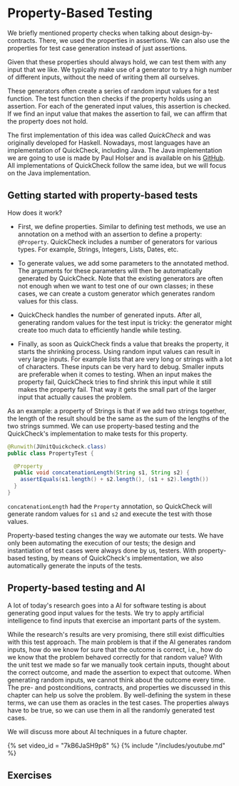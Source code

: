 # Property-Based Testing

We briefly mentioned property checks when talking about design-by-contracts.
There, we used the properties in assertions.
We can also use the properties for test case generation instead of just assertions.

Given that these properties should always hold, we can test them with any input that we like.
We typically make use of a generator to try a high number of different inputs,
without the need of writing them all ourselves.

These generators often create a series of random input values for a test function.
The test function then checks if the property holds using an assertion.
For each of the generated input values, this assertion is checked. If we find an input value that makes the assertion to fail, we can affirm that the property does not hold.

The first implementation of this idea was called *QuickCheck* and was originally developed for Haskell.
Nowadays, most languages have an implementation of QuickCheck, including Java.
The Java implementation we are going to use is made by Paul Holser and is available on his [GitHub](https://github.com/pholser/junit-quickcheck).
All implementations of QuickCheck follow the same idea, but we will focus on the Java implementation.

## Getting started with property-based tests

How does it work?

* First, we define properties.
Similar to defining test methods, we use an annotation on a method with an assertion to define a property: `@Property`.
QuickCheck includes a number of generators for various types.
For example, Strings, Integers, Lists, Dates, etc.

* To generate values, we add some parameters to the annotated method.
The arguments for these parameters will then be automatically generated by QuickCheck.
Note that the existing generators are often not enough when we want to test one
of our own classes; in these cases, we can create a custom generator which generates random values for this class.

* QuickCheck handles the number of generated inputs. After all, generating random values for the test input is tricky:
the generator might create too much data to efficiently handle while testing.

* Finally, as soon as QuickCheck finds a value that breaks the property, it
starts the shrinking process.
Using random input values can result in very large inputs.
For example lists that are very long or strings with a lot of characters.
These inputs can be very hard to debug. Smaller inputs are preferable when it comes to testing.
When an input makes the property fail, QuickCheck tries to find shrink this input while it still makes the property fail.
That way it gets the small part of the larger input that actually causes the problem.

As an example:
a property of Strings is that if we add two strings together, the length of the result should be the same as the sum of the lengths of the two strings summed.
We can use property-based testing and the QuickCheck's implementation to make tests for this property.

```java
@Runwith(JUnitQuickcheck.class)
public class PropertyTest {

  @Property
  public void concatenationLength(String s1, String s2) {
    assertEquals(s1.length() + s2.length(), (s1 + s2).length())
  }
}
```

`concatenationLength` had the `Property` annotation, so QuickCheck will generate random values for `s1` and `s2` and execute the test with those values.

Property-based testing changes the way we automate our tests.
We have only been automating the execution of our tests; the design and instantiation of test cases were always done by us, testers.
With property-based testing, by means of QuickCheck's implementation, we also automatically generate the inputs of the tests.

## Property-based testing and AI

A lot of today's research goes into a AI for software testing is about generating good input values for the tests.
We try to apply artificial intelligence to find inputs that exercise an important parts of the system.

While the research's results are very promising, there still exist difficulties with this test approach.
The main problem is that if the AI generates random inputs, how do we know for sure that the outcome is correct, i.e., how do we know that the problem behaved correctly for that random value?
With the unit test we made so far we manually took certain inputs, thought about the correct outcome, and made the assertion to expect that outcome.
When generating random inputs, we cannot think about the outcome every time.
The pre- and postconditions, contracts, and properties we discussed in this chapter can help us solve the problem.
By well-defining the system in these terms, we can use them as oracles in the test cases.
The properties always have to be true, so we can use them in all the randomly generated test cases.

We will discuss more about AI techniques in a future chapter.

{% set video_id = "7kB6JaSH9p8" %}
{% include "/includes/youtube.md" %}


## Exercises

